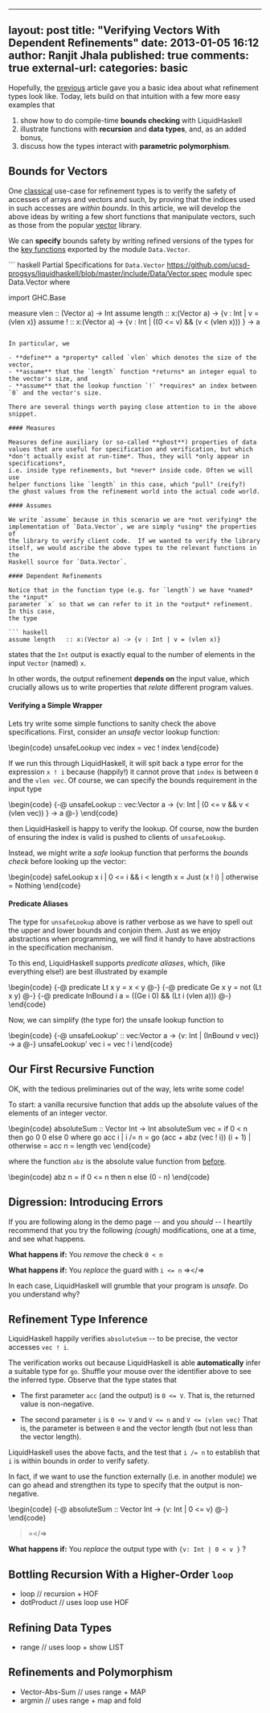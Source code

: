 
---
layout: post
title: "Verifying Vectors With Dependent Refinements"
date: 2013-01-05 16:12
author: Ranjit Jhala
published: true 
comments: true
external-url:
categories: basic
---


Hopefully, the [previous][ref101] article gave you a basic idea about what
refinement types look like. Today, lets build on that intuition with a few
more easy examples that

1. show how to do compile-time **bounds checking** with LiquidHaskell
2. illustrate functions with **recursion** and **data types**, and, as an added bonus, 
3. discuss how the types interact with **parametric polymorphism**.

<!-- more -->

Bounds for Vectors
------------------

One [classical](http://www.cs.bu.edu/~hwxi/DML/DML.html) use-case 
for refinement types is to verify the safety of accesses of arrays 
and vectors and such, by proving that the indices used in such accesses 
are *within bounds*. In this article, we will develop the above ideas 
by writing a few short functions that manipulate vectors, such as those
from the popular [vector](http://hackage.haskell.org/package/vector) library.

We can **specify** bounds safety by writing refined versions of the types for the 
[key functions](https://github.com/ucsd-progsys/liquidhaskell/blob/master/include/Data/Vector.spec) 
exported by the module `Data.Vector`. 

``` haskell Partial Specifications for `Data.Vector` https://github.com/ucsd-progsys/liquidhaskell/blob/master/include/Data/Vector.spec
module spec Data.Vector where

import GHC.Base

measure vlen    ::   (Vector a) -> Int 
assume length   :: x:(Vector a) -> {v : Int | v = (vlen x)}
assume !        :: x:(Vector a) -> {v : Int | ((0 <= v) && (v < (vlen x))) } -> a 
```

In particular, we 

- **define** a *property* called `vlen` which denotes the size of the vector,
- **assume** that the `length` function *returns* an integer equal to the vector's size, and
- **assume** that the lookup function `!` *requires* an index between `0` and the vector's size.

There are several things worth paying close attention to in the above snippet.

#### Measures

Measures define auxiliary (or so-called **ghost**) properties of data
values that are useful for specification and verification, but which 
*don't actually exist at run-time*. Thus, they will *only appear in specifications*,
i.e. inside type refinements, but *never* inside code. Often we will use
helper functions like `length` in this case, which "pull" (reify?) 
the ghost values from the refinement world into the actual code world.

#### Assumes 

We write `assume` because in this scenario we are *not verifying* the
implementation of `Data.Vector`, we are simply *using* the properties of
the library to verify client code.  If we wanted to verify the library
itself, we would ascribe the above types to the relevant functions in the
Haskell source for `Data.Vector`. 

#### Dependent Refinements

Notice that in the function type (e.g. for `length`) we have *named* the *input*
parameter `x` so that we can refer to it in the *output* refinement. In this case, 
the type 

``` haskell 
assume length   :: x:(Vector a) -> {v : Int | v = (vlen x)}
```

states that the `Int` output is exactly equal to the number of elements in 
the input `Vector` (named) `x`.

In other words, the output refinement **depends on** the input value, which
crucially allows us to write properties that *relate* different program values.

#### Verifying a Simple Wrapper

Lets try write some simple functions to sanity check the above specifications. 
First, consider an *unsafe* vector lookup function:

\begin{code}
unsafeLookup vec index = vec ! index
\end{code}

If we run this through LiquidHaskell, it will spit back a type error for
the expression `x ! i` because (happily!) it cannot prove that `index` is
between `0` and the `vlen vec`. Of course, we can specify the bounds 
requirement in the input type

\begin{code}
{-@ unsafeLookup :: vec:Vector a -> {v: Int | (0 <= v && v < (vlen vec)) } -> a @-}
\end{code}

then LiquidHaskell is happy to verify the lookup. Of course, now the burden
of ensuring the index is valid is pushed to clients of `unsafeLookup`.

Instead, we might write a *safe* lookup function that performs the *bounds check*
before looking up the vector:

\begin{code}
safeLookup x i 
  | 0 <= i && i < length x = Just (x ! i)
  | otherwise              = Nothing 
\end{code}

#### Predicate Aliases

The type for `unsafeLookup` above is rather verbose as we have to spell out
the upper and lower bounds and conjoin them. Just as we enjoy abstractions
when programming, we will find it handy to have abstractions in the
specification mechanism. 

To this end, LiquidHaskell supports *predicate aliases*, which, 
(like everything else!) are best illustrated by example

\begin{code}
{-@ predicate Lt x y      = x < y                         @-}
{-@ predicate Ge x y      = not (Lt x y)                  @-}
{-@ predicate InBound i a = ((Ge i 0) && (Lt i (vlen a))) @-}
\end{code}

Now, we can simplify (the type for) the unsafe lookup function to

\begin{code}
{-@ unsafeLookup' :: vec:Vector a -> {v: Int | (InBound v vec)} -> a @-}
unsafeLookup' vec i = vec ! i
\end{code}


Our First Recursive Function
----------------------------

OK, with the tedious preliminaries out of the way, lets write some code!

To start: a vanilla recursive function that adds up the absolute values of
the elements of an integer vector.

\begin{code}
absoluteSum       :: Vector Int -> Int 
absoluteSum vec   = if 0 < n then go 0 0 else 0
  where
    go acc i 
      | i /= n    = go (acc + abz (vec ! i)) (i + 1)
      | otherwise = acc 
    n             = length vec
\end{code}

where the function `abz` is the absolute value function from [before][ref101].

\begin{code}
abz n = if 0 <= n then n else (0 - n) 
\end{code}

Digression: Introducing Errors 
------------------------------

If you are following along in the demo page -- and you *should* --  I heartily 
recommend that you try the following *(cough)* modifications, one at a time, 
and see what happens.

**What happens if:** You *remove* the check `0 < n` 

**What happens if:** You *replace* the guard with `i <= n` =></=>

In each case, LiquidHaskell will grumble that your program is *unsafe*. 
Do you understand why?

Refinement Type Inference
-------------------------

LiquidHaskell happily verifies `absoluteSum` -- to be precise, 
the vector accesses `vec ! i`. 

The verification works out because LiquidHaskell is able **automatically**
infer a suitable type for `go`. Shuffle your mouse over the identifier 
above to see the inferred type. Observe that the type states that

- The first parameter `acc` (and the output) is `0 <= V`. That is, the
  returned value is non-negative.

- The second parameter `i` is `0 <= V` and `V <= n` and `V <= (vlen vec)` 
  That is, the parameter is between `0` and the vector length (but not less
  than the vector length).

LiquidHaskell uses the above facts, and the test that `i /= n` to establish
that `i` is within bounds in order to verify safety. 

In fact, if we want to use the function externally (i.e. in another module) 
we can go ahead and strengthen its type to specify that the output is 
non-negative.

\begin{code}
{-@ absoluteSum :: Vector Int -> {v: Int | 0 <= v}  @-} 
\end{code}

>=</=>

**What happens if:** You *replace* the output type with `{v: Int | 0 < v }` ?


Bottling Recursion With a Higher-Order `loop`
---------------------------------------------

- loop           // recursion + HOF 
- dotProduct     // uses loop use HOF


Refining Data Types
--------------------

- range          // uses loop  + show LIST


Refinements and Polymorphism
----------------------------

- Vector-Abs-Sum // uses range + MAP
- argmin         // uses range + map and fold

[ref101]: /blog/2012/12/20/refinement-types-101.lhs/ "Refinement Types 101"
